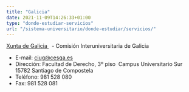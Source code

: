 ```yaml
---
title: "Galicia"
date: 2021-11-09T14:26:33+01:00
type: "donde-estudiar-servicios"
url: "/sistema-universitario/donde-estudiar/servicios/"
---
```

<p><a title="Enlace externo, se abre en ventana nueva" href="http://www.cesga.es/ciug/" rel="external" target="_blank">Xunta de Galicia <i class="icon fas fa-external-link-alt"></i></a>&nbsp;<img alt="" src="http://www.mecd.gob.es/docroot/fckeditor/images/smiley/mepsyd-ico/ico-internet.gif" />&nbsp;- Comisión Interuniversitaria de Galicia&nbsp;</p>
<ul>
<li>E-mail:<span>&nbsp;</span><a href="mailto:ciug@cesga.es">ciug@cesga.es</a><span>&nbsp;</span><img alt="" src="http://www.mecd.gob.es/docroot/fckeditor/images/smiley/mepsyd-ico/ico-mail.gif" /></li>
<li>Dirección: Facultad de Derecho, 3&ordm; piso&nbsp; Campus Universitario Sur&nbsp; 15782 Santiago de Compostela</li>
<li>Teléfono: 981 528 080</li>
<li>Fax: 981 528 081</li>
</ul>